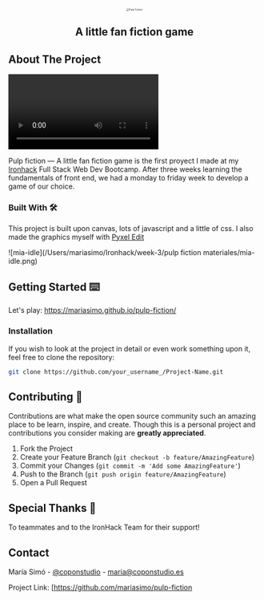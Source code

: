 <p style="text-align:center"><img src="/Users/mariasimo/Ironhack/week-3/pulp fiction materiales/title.png" alt="Pulp Fiction" style="zoom:35%;" /></p>

<h2 align="center">
  A little fan fiction game 
</h2>



## About The Project

<video src="/Users/mariasimo/Desktop/Grabación de pantalla 2019-11-18 a las 0.01.19.mov"></video>

Pulp fiction — A little fan fiction game is the first proyect I made at my [Ironhack](https://www.ironhack.com/) Full Stack Web Dev Bootcamp. After three weeks learning the fundamentals of front end, we had a monday to friday week to develop a game of our choice. 



### Built With  🛠

 This project is built upon canvas, lots of javascript and a little of css. I also made the graphics myself with [Pyxel Edit](https://pyxeledit.com/)

![mia-idle](/Users/mariasimo/Ironhack/week-3/pulp fiction materiales/mia-idle.png)



## Getting Started ⌨️

Let's play: https://mariasimo.github.io/pulp-fiction/

### Installation

If you wish to look at the project in detail or even work something upon it, feel free to clone the repository:

```sh
git clone https://github.com/your_username_/Project-Name.git
```


## Contributing 💬

Contributions are what make the open source community such an amazing place to be learn, inspire, and create. Though this is a personal project and contributions you consider making are **greatly appreciated**.

1. Fork the Project
2. Create your Feature Branch (`git checkout -b feature/AmazingFeature`)
3. Commit your Changes (`git commit -m 'Add some AmazingFeature'`)
4. Push to the Branch (`git push origin feature/AmazingFeature`)
5. Open a Pull Request



## Special Thanks 💖

To teammates and to the IronHack Team for their support!



## Contact

María Simó - [@coponstudio](https://instagram.com/coponstudio) - [maria@coponstudio.es](maria@coponstudio.es)

Project Link: [https://github.com/mariasimo/pulp-fiction
